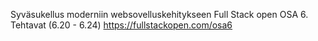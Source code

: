 Syväsukellus moderniin websovelluskehitykseen Full Stack open OSA 6. Tehtavat (6.20 - 6.24)
https://fullstackopen.com/osa6
